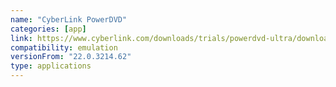 ```yaml
---
name: "CyberLink PowerDVD"
categories: [app]
link: https://www.cyberlink.com/downloads/trials/powerdvd-ultra/download_en_US.html
compatibility: emulation
versionFrom: "22.0.3214.62"
type: applications
---
```


